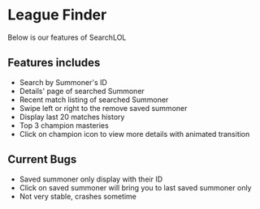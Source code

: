 # League Finder

Below is our features of SearchLOL

## Features includes

- Search by Summoner's ID
- Details' page of searched Summoner
- Recent match listing of searched Summoner
- Swipe left or right to the remove saved summoner
- Display last 20 matches history
- Top 3 champion masteries
- Click on champion icon to view more details with animated transition


## Current Bugs

* Saved summoner only display with their ID
* Click on saved summoner will bring you to last saved summoner only
* Not very stable, crashes sometime
